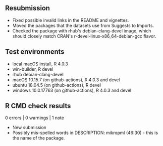 ## Resubmission

- Fixed possible invalid links in the README and vignettes. 
- Moved the packages that the datasets use from Suggests to Imports.
- Checked the package with rhub's debian-clang-devel image, 
which should closely match CRAN's r-devel-linux-x86_64-debian-gcc flavor.

## Test environments

- local macOS install, R 4.0.3
- win-builder, R devel
- rhub debian-clang-devel
- macOS 10.15.7 (on github-actions), R 4.0.3 and devel
- ubuntu 18.04.5 (on github-actions), R devel
- windows 10.0.17763 (on github-actions), R 4.0.3 and devel

## R CMD check results

0 errors | 0 warnings | 1 note

- New submission
- Possibly mis-spelled words in DESCRIPTION:
    mikropml (46:30) - this is the name of the package.
